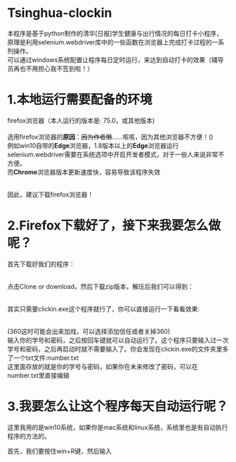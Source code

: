 # Tsinghua-clockin
本程序是基于python制作的清华[日报]学生健康与出行情况的每日打卡小程序，原理是利用selenium.webdriver库中的一些函数在浏览器上完成打卡过程的一系列操作。
<br/>可以通过windows系统配置让程序每日定时运行，来达到自动打卡的效果（辅导员再也不用担心我不签到啦！）


# 1.本地运行需要配备的环境
firefox浏览器（本人运行的版本是: 75.0，或其他版本)
<br/><br/>选用firefox浏览器的<strong>原因</strong>：~~因为作者懒~~......咳咳，因为其他浏览器不方便！()
<br/>例如win10自带的<strong>Edge</strong>浏览器，1.8版本以上的<strong>Edge</strong>浏览器运行selenium.webdriver需要在系统选项中开启开发者模式，对于一些人来说非常不方便。
<br/>而<strong>Chrome</strong>浏览器版本更新速度快，容易导致该程序失效

<br/>因此，建议下载firefox浏览器！

# 2.Firefox下载好了，接下来我要怎么做呢？
首先下载好我们的程序：

<br/>点击Clone or download，然后下载zip版本，解压后我们可以得到：

<br/>其实只需要clickin.exe这个程序就行了，你可以直接运行一下看看效果:

<br/>(360这时可能会出来加戏，可以选择添加信任或者关掉360)
<br/>输入你的学号和密码，之后按回车键就可以自动运行了。这个程序只要输入过一次学号和密码，之后再启动时就不需要输入了。你会发现在clickin.exe的文件夹里多了一个txt文件:number.txt
<br/>这里面存放的就是你的学号与密码，如果你在未来修改了密码，可以在number.txt里直接编辑

# 3.我要怎么让这个程序每天自动运行呢？
这里我用的是win10系统，如果你是mac系统和linux系统，系统里也是有自动执行程序的方法的。

首先，我们要按住win+R键，然后输入
